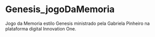 # Genesis_jogoDaMemoria
Jogo da Memoria estilo Genesis ministrado pela Gabriela Pinheiro na plataforma digital Innovation One.
